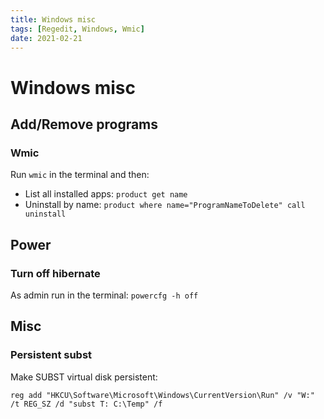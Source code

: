 ```yaml
---
title: Windows misc
tags: [Regedit, Windows, Wmic]
date: 2021-02-21
---
```


# Windows misc

## Add/Remove programs

### Wmic

Run `wmic` in the terminal and then:

- List all installed apps: `product get name`
- Uninstall by name: `product where name="ProgramNameToDelete" call uninstall`

## Power

### Turn off hibernate

As admin run in the terminal: `powercfg -h off`

## Misc

### Persistent subst

Make SUBST virtual disk persistent:

```shell
reg add "HKCU\Software\Microsoft\Windows\CurrentVersion\Run" /v "W:" /t REG_SZ /d "subst T: C:\Temp" /f
```

